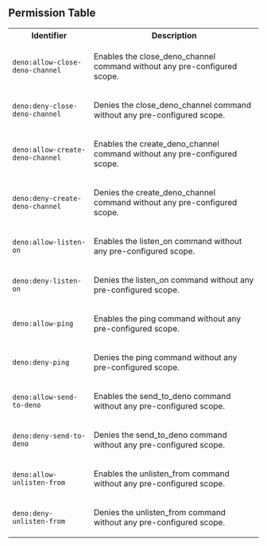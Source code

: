 
## Permission Table 

<table>
<tr>
<th>Identifier</th>
<th>Description</th>
</tr>


<tr>
<td>

`deno:allow-close-deno-channel`

</td>
<td>

Enables the close_deno_channel command without any pre-configured scope.

</td>
</tr>

<tr>
<td>

`deno:deny-close-deno-channel`

</td>
<td>

Denies the close_deno_channel command without any pre-configured scope.

</td>
</tr>

<tr>
<td>

`deno:allow-create-deno-channel`

</td>
<td>

Enables the create_deno_channel command without any pre-configured scope.

</td>
</tr>

<tr>
<td>

`deno:deny-create-deno-channel`

</td>
<td>

Denies the create_deno_channel command without any pre-configured scope.

</td>
</tr>

<tr>
<td>

`deno:allow-listen-on`

</td>
<td>

Enables the listen_on command without any pre-configured scope.

</td>
</tr>

<tr>
<td>

`deno:deny-listen-on`

</td>
<td>

Denies the listen_on command without any pre-configured scope.

</td>
</tr>

<tr>
<td>

`deno:allow-ping`

</td>
<td>

Enables the ping command without any pre-configured scope.

</td>
</tr>

<tr>
<td>

`deno:deny-ping`

</td>
<td>

Denies the ping command without any pre-configured scope.

</td>
</tr>

<tr>
<td>

`deno:allow-send-to-deno`

</td>
<td>

Enables the send_to_deno command without any pre-configured scope.

</td>
</tr>

<tr>
<td>

`deno:deny-send-to-deno`

</td>
<td>

Denies the send_to_deno command without any pre-configured scope.

</td>
</tr>

<tr>
<td>

`deno:allow-unlisten-from`

</td>
<td>

Enables the unlisten_from command without any pre-configured scope.

</td>
</tr>

<tr>
<td>

`deno:deny-unlisten-from`

</td>
<td>

Denies the unlisten_from command without any pre-configured scope.

</td>
</tr>
</table>
